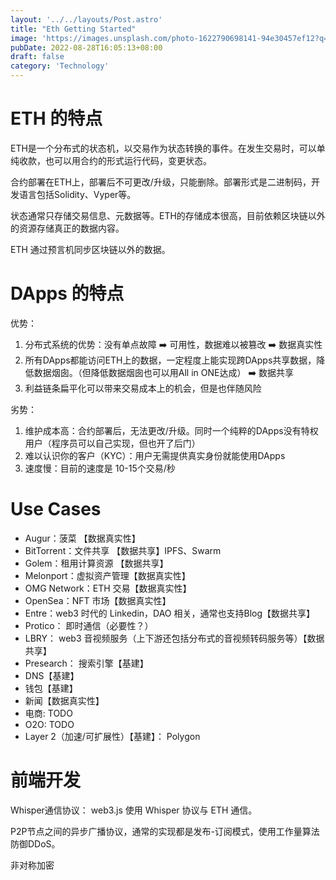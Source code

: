 ```yaml
---
layout: '../../layouts/Post.astro'
title: "Eth Getting Started"
image: 'https://images.unsplash.com/photo-1622790698141-94e30457ef12?q=10'
pubDate: 2022-08-28T16:05:13+08:00
draft: false
category: 'Technology'
---
```


# ETH 的特点

ETH是一个分布式的状态机，以交易作为状态转换的事件。在发生交易时，可以单纯收款，也可以用合约的形式运行代码，变更状态。

合约部署在ETH上，部署后不可更改/升级，只能删除。部署形式是二进制码，开发语言包括Solidity、Vyper等。

状态通常只存储交易信息、元数据等。ETH的存储成本很高，目前依赖区块链以外的资源存储真正的数据内容。

ETH 通过预言机同步区块链以外的数据。

# DApps 的特点

优势：

1. 分布式系统的优势：没有单点故障 ➡️ 可用性，数据难以被篡改 ➡️ 数据真实性
2. 所有DApps都能访问ETH上的数据，一定程度上能实现跨DApps共享数据，降低数据烟囱。（但降低数据烟囱也可以用All in ONE达成） ➡️ 数据共享
3. 利益链条扁平化可以带来交易成本上的机会，但是也伴随风险

劣势：

1. 维护成本高：合约部署后，无法更改/升级。同时一个纯粹的DApps没有特权用户（程序员可以自己实现，但也开了后门）
2. 难以认识你的客户（KYC）：用户无需提供真实身份就能使用DApps
3. 速度慢：目前的速度是 10-15个交易/秒

# Use Cases

* Augur：菠菜 【数据真实性】
* BitTorrent：文件共享 【数据共享】IPFS、Swarm
* Golem：租用计算资源 【数据共享】
* Melonport：虚拟资产管理【数据真实性】
* OMG Network：ETH 交易【数据真实性】
* OpenSea：NFT 市场【数据真实性】
* Entre：web3 时代的 Linkedin，DAO 相关，通常也支持Blog【数据共享】
* Protico： 即时通信（必要性？）
* LBRY： web3 音视频服务（上下游还包括分布式的音视频转码服务等）【数据共享】
* Presearch： 搜索引擎【基建】
* DNS【基建】
* 钱包【基建】
* 新闻【数据真实性】
* 电商: TODO
* O2O: TODO
* Layer 2（加速/可扩展性）【基建】： Polygon

# 前端开发

Whisper通信协议： web3.js 使用 Whisper 协议与 ETH 通信。

P2P节点之间的异步广播协议，通常的实现都是发布-订阅模式，使用工作量算法防御DDoS。

非对称加密

